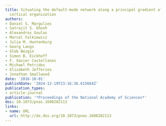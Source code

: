 ```yaml
---
title: Situating the default-mode network along a principal gradient of macroscale
  cortical organization
authors:
- Daniel S. Margulies
- Satrajit S. Ghosh
- Alexandros Goulas
- Marcel Falkiewicz
- Julia M. Huntenburg
- Georg Langs
- Gleb Bezgin
- Simon B. Eickhoff
- F. Xavier Castellanos
- Michael Petrides
- Elizabeth Jefferies
- Jonathan Smallwood
date: '2016-10-01'
publishDate: '2024-12-19T23:16:36.615664Z'
publication_types:
- article-journal
publication: '*Proceedings of the National Academy of Sciences*'
doi: 10.1073/pnas.1608282113
links:
- name: URL
  url: http://dx.doi.org/10.1073/pnas.1608282113
---
```

